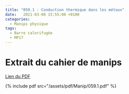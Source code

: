 ```yaml
---
title: "059.1 : Conduction thermique dans les métaux"
date:   2021-03-08 15:55:00 +0100
categories:
  - Manips physique
tags:
  - Barre calorifugée
  - MP17
---
```


# Extrait du cahier de manips

[Lien du PDF](/assets/pdf/Manip/059.1.pdf)

{% include pdf src="/assets/pdf/Manip/059.1.pdf" %}
